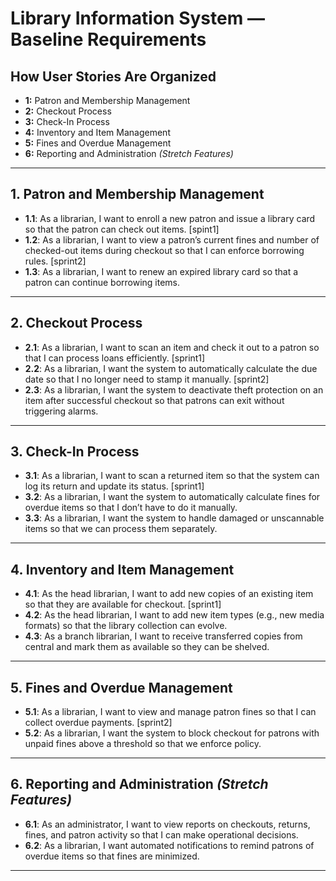 #  Library Information System — Baseline Requirements

##  How User Stories Are Organized
- **1:** Patron and Membership Management  
- **2:** Checkout Process  
- **3:** Check-In Process  
- **4:** Inventory and Item Management  
- **5:** Fines and Overdue Management  
- **6:** Reporting and Administration *(Stretch Features)*

---

## 1. Patron and Membership Management

- **1.1**: As a librarian, I want to enroll a new patron and issue a library card so that the patron can check out items. [spint1]
- **1.2**: As a librarian, I want to view a patron’s current fines and number of checked-out items during checkout so that I can enforce borrowing rules. [sprint2]
- **1.3**: As a librarian, I want to renew an expired library card so that a patron can continue borrowing items. 

---

## 2. Checkout Process

- **2.1**: As a librarian, I want to scan an item and check it out to a patron so that I can process loans efficiently. [sprint1]
- **2.2**: As a librarian, I want the system to automatically calculate the due date so that I no longer need to stamp it manually. [sprint2]  
- **2.3**: As a librarian, I want the system to deactivate theft protection on an item after successful checkout so that patrons can exit without triggering alarms.

---

## 3. Check-In Process

- **3.1**: As a librarian, I want to scan a returned item so that the system can log its return and update its status. [sprint1]
- **3.2**: As a librarian, I want the system to automatically calculate fines for overdue items so that I don’t have to do it manually.  
- **3.3**: As a librarian, I want the system to handle damaged or unscannable items so that we can process them separately.

---

## 4. Inventory and Item Management

- **4.1**: As the head librarian, I want to add new copies of an existing item so that they are available for checkout. [sprint1]
- **4.2**: As the head librarian, I want to add new item types (e.g., new media formats) so that the library collection can evolve.  
- **4.3**: As a branch librarian, I want to receive transferred copies from central and mark them as available so they can be shelved.

---

## 5. Fines and Overdue Management

- **5.1**: As a librarian, I want to view and manage patron fines so that I can collect overdue payments.  [sprint2]
- **5.2**: As a librarian, I want the system to block checkout for patrons with unpaid fines above a threshold so that we enforce policy.

---

## 6. Reporting and Administration *(Stretch Features)*

- **6.1**: As an administrator, I want to view reports on checkouts, returns, fines, and patron activity so that I can make operational decisions.  
- **6.2**: As a librarian, I want automated notifications to remind patrons of overdue items so that fines are minimized.

---
